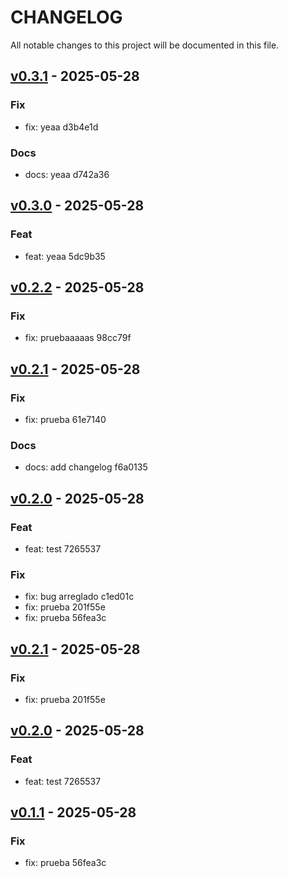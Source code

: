 # CHANGELOG 
All notable changes to this project will be documented in this file.
## [v0.3.1](https://github.com/carlitooos1223/prueba/tree/v0.3.1) - 2025-05-28

### Fix
* fix: yeaa d3b4e1d

### Docs
* docs: yeaa d742a36
## [v0.3.0](https://github.com/carlitooos1223/prueba/tree/v0.3.0) - 2025-05-28

### Feat
* feat: yeaa 5dc9b35
## [v0.2.2](https://github.com/carlitooos1223/prueba/tree/v0.2.2) - 2025-05-28

### Fix
* fix: pruebaaaaas 98cc79f
## [v0.2.1](https://github.com/carlitooos1223/prueba/tree/v0.2.1) - 2025-05-28

### Fix
* fix: prueba 61e7140

### Docs
* docs: add changelog f6a0135
## [v0.2.0](https://github.com/carlitooos1223/prueba/tree/v0.2.0) - 2025-05-28

### Feat
* feat: test 7265537

### Fix
* fix: bug arreglado c1ed01c
* fix: prueba 201f55e
* fix: prueba 56fea3c
## [v0.2.1](https://github.com/carlitooos1223/prueba/tree/v0.2.1) - 2025-05-28

### Fix
* fix: prueba 201f55e
## [v0.2.0](https://github.com/carlitooos1223/prueba/tree/v0.2.0) - 2025-05-28

### Feat
* feat: test 7265537
## [v0.1.1](https://github.com/carlitooos1223/prueba/tree/v0.1.1) - 2025-05-28

### Fix
* fix: prueba 56fea3c

